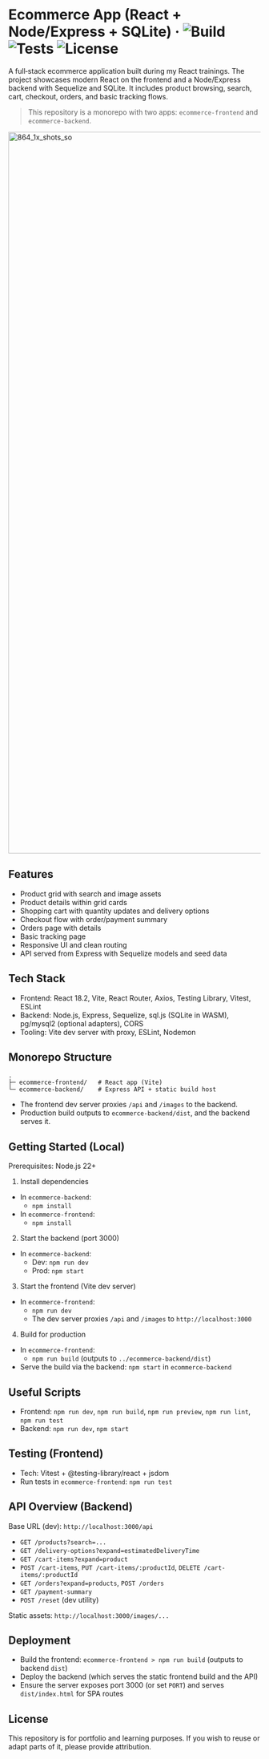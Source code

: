 # Ecommerce App (React + Node/Express + SQLite) · ![Build](https://img.shields.io/badge/Build-passing-brightgreen) ![Tests](https://img.shields.io/badge/Tests-passing-brightgreen) ![License](https://img.shields.io/badge/License-ISC-blue)

A full‑stack ecommerce application built during my React trainings. The project showcases modern React on the frontend and a Node/Express backend with Sequelize and SQLite. It includes product browsing, search, cart, checkout, orders, and basic tracking flows.

> This repository is a monorepo with two apps: `ecommerce-frontend` and `ecommerce-backend`.

<img width="1920" height="1440" alt="864_1x_shots_so" src="https://github.com/user-attachments/assets/06d5c97d-0811-485b-9d26-8370fba2ffce" />

## Features
- Product grid with search and image assets
- Product details within grid cards
- Shopping cart with quantity updates and delivery options
- Checkout flow with order/payment summary
- Orders page with details
- Basic tracking page
- Responsive UI and clean routing
- API served from Express with Sequelize models and seed data


## Tech Stack
- Frontend: React 18.2, Vite, React Router, Axios, Testing Library, Vitest, ESLint
- Backend: Node.js, Express, Sequelize, sql.js (SQLite in WASM), pg/mysql2 (optional adapters), CORS
- Tooling: Vite dev server with proxy, ESLint, Nodemon


## Monorepo Structure
```
.
├─ ecommerce-frontend/   # React app (Vite)
└─ ecommerce-backend/    # Express API + static build host
```

- The frontend dev server proxies `/api` and `/images` to the backend.
- Production build outputs to `ecommerce-backend/dist`, and the backend serves it.

## Getting Started (Local)
Prerequisites: Node.js 22+

1) Install dependencies
- In `ecommerce-backend`:
  - `npm install`
- In `ecommerce-frontend`:
  - `npm install`

2) Start the backend (port 3000)
- In `ecommerce-backend`:
  - Dev: `npm run dev`
  - Prod: `npm start`

3) Start the frontend (Vite dev server)
- In `ecommerce-frontend`:
  - `npm run dev`
  - The dev server proxies `/api` and `/images` to `http://localhost:3000`

4) Build for production
- In `ecommerce-frontend`:
  - `npm run build` (outputs to `../ecommerce-backend/dist`)
- Serve the build via the backend: `npm start` in `ecommerce-backend`


## Useful Scripts
- Frontend: `npm run dev`, `npm run build`, `npm run preview`, `npm run lint`, `npm run test`
- Backend: `npm run dev`, `npm start`


## Testing (Frontend)
- Tech: Vitest + @testing-library/react + jsdom
- Run tests in `ecommerce-frontend`: `npm run test`


## API Overview (Backend)
Base URL (dev): `http://localhost:3000/api`
- `GET /products?search=...`
- `GET /delivery-options?expand=estimatedDeliveryTime`
- `GET /cart-items?expand=product`
- `POST /cart-items`, `PUT /cart-items/:productId`, `DELETE /cart-items/:productId`
- `GET /orders?expand=products`, `POST /orders`
- `GET /payment-summary`
- `POST /reset` (dev utility)

Static assets: `http://localhost:3000/images/...`


## Deployment
- Build the frontend: `ecommerce-frontend > npm run build` (outputs to backend `dist`)
- Deploy the backend (which serves the static frontend build and the API)
- Ensure the server exposes port 3000 (or set `PORT`) and serves `dist/index.html` for SPA routes

## License
This repository is for portfolio and learning purposes. If you wish to reuse or adapt parts of it, please provide attribution.

